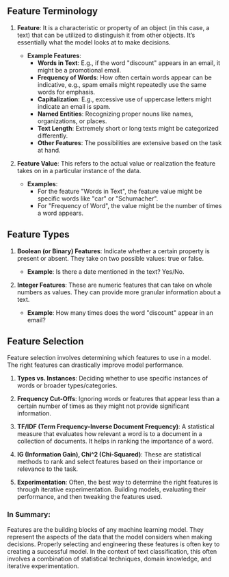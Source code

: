 ## Feature Terminology

1. **Feature**: It is a characteristic or property of an object (in this case, a text) that can be utilized to distinguish it from other objects. It’s essentially what the model looks at to make decisions.
   
   - **Example Features**:
     - **Words in Text**: E.g., if the word "discount" appears in an email, it might be a promotional email.
     - **Frequency of Words**: How often certain words appear can be indicative, e.g., spam emails might repeatedly use the same words for emphasis.
     - **Capitalization**: E.g., excessive use of uppercase letters might indicate an email is spam.
     - **Named Entities**: Recognizing proper nouns like names, organizations, or places. 
     - **Text Length**: Extremely short or long texts might be categorized differently.
     - **Other Features**: The possibilities are extensive based on the task at hand.

2. **Feature Value**: This refers to the actual value or realization the feature takes on in a particular instance of the data.
   
   - **Examples**:
     - For the feature "Words in Text", the feature value might be specific words like "car" or "Schumacher".
     - For "Frequency of Word", the value might be the number of times a word appears.

## Feature Types

1. **Boolean (or Binary) Features**: Indicate whether a certain property is present or absent. They take on two possible values: true or false.
   
   - **Example**: Is there a date mentioned in the text? Yes/No.

2. **Integer Features**: These are numeric features that can take on whole numbers as values. They can provide more granular information about a text.
   
   - **Example**: How many times does the word "discount" appear in an email?

## Feature Selection

Feature selection involves determining which features to use in a model. The right features can drastically improve model performance.

1. **Types vs. Instances**: Deciding whether to use specific instances of words or broader types/categories.
   
2. **Frequency Cut-Offs**: Ignoring words or features that appear less than a certain number of times as they might not provide significant information.
   
3. **TF/IDF (Term Frequency-Inverse Document Frequency)**: A statistical measure that evaluates how relevant a word is to a document in a collection of documents. It helps in ranking the importance of a word.
   
4. **IG (Information Gain), Chi^2 (Chi-Squared)**: These are statistical methods to rank and select features based on their importance or relevance to the task.
   
5. **Experimentation**: Often, the best way to determine the right features is through iterative experimentation. Building models, evaluating their performance, and then tweaking the features used.

### In Summary:

Features are the building blocks of any machine learning model. They represent the aspects of the data that the model considers when making decisions. Properly selecting and engineering these features is often key to creating a successful model. In the context of text classification, this often involves a combination of statistical techniques, domain knowledge, and iterative experimentation.
